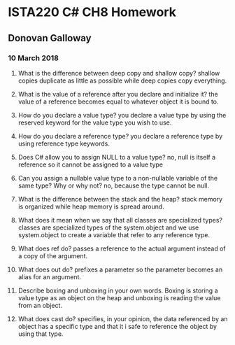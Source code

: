 # ISTA220 C# CH8 Homework
## Donovan Galloway
### 10 March 2018
1.  What is the difference between deep copy and shallow copy? shallow copies duplicate as little as possible while deep copies copy everything.

3.  What is the value of a reference after you declare and initialize it? the value of a reference becomes equal to whatever object it is bound to.
4.  How do you declare a value type? you declare a value type by using the reserved keyword for the value type you wish to use. 
5.  How do you declare a reference type? you declare a reference type by using reference type keywords.
6.  Does C# allow you to assign NULL to a value type? no, null is itself a reference so it cannot be assigned to a value type
7.  Can you assign a nullable value type to a non-nullable variable of the same type? Why or why not? no, because the type cannot be null.
8.  What is the difference between the stack and the heap? stack memory is organized while heap memory is spread around.
9.  What does it mean when we say that all classes are specialized types? classes are specialized types of the system.object and we use system.object to create a variable that refer to any reference type.
10.  What does ref do? passes a reference to the actual argument instead of a copy of the argument.
11.  What does out do? prefixes a parameter so the parameter becomes an alias for an argument.
12.  Describe boxing and unboxing in your own words. Boxing is storing a value type as an object on the heap and unboxing is reading the value from an object. 
13.  What does cast do? specifies, in your opinion, the data referenced by an object has a specific type and that it i safe to reference the object by using that type.